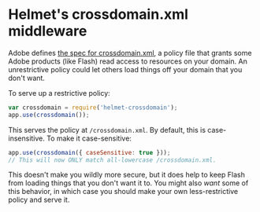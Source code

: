 Helmet's crossdomain.xml middleware
===================================

Adobe defines [the spec for crossdomain.xml](http://www.adobe.com/devnet/articles/crossdomain_policy_file_spec.html), a policy file that grants some Adobe products (like Flash) read access to resources on your domain. An unrestrictive policy could let others load things off your domain that you don't want.

To serve up a restrictive policy:

```javascript
var crossdomain = require('helmet-crossdomain');
app.use(crossdomain());
```

This serves the policy at `/crossdomain.xml`. By default, this is case-insensitive. To make it case-sensitive:

```javascript
app.use(crossdomain({ caseSensitive: true }));
// This will now ONLY match all-lowercase /crossdomain.xml.
```

This doesn't make you wildly more secure, but it does help to keep Flash from loading things that you don't want it to. You might also *want* some of this behavior, in which case you should make your own less-restrictive policy and serve it.
